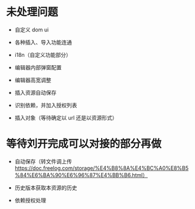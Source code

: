 # 未处理问题

- 自定义 dom ui

- 各种插入、导入功能连通

- i18n（自定义功能部分）

- 编辑器内部弹窗配置

- 编辑器高宽调整

- 插入资源自动保存

- 识别依赖，并加入授权列表

- 插入对象（等待确定以 url 还是以资源形式）

# 等待刘开完成可以对接的部分再做

- 自动保存（转文件调上传 https://doc.freelog.com/storage/%E4%B8%8A%E4%BC%A0%E8%B5%84%E6%BA%90%E6%96%87%E4%BB%B6.html）

- 历史版本获取本资源的历史

- 依赖授权处理
